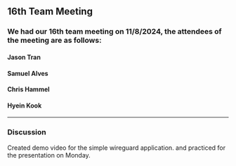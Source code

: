 ## 16th Team Meeting

### We had our 16th team meeting on 11/8/2024, the attendees of the meeting are as follows:
#### Jason Tran
#### Samuel Alves
#### Chris Hammel
#### Hyein Kook
---

### Discussion
Created demo video for the simple wireguard application. and practiced for the presentation on Monday.
